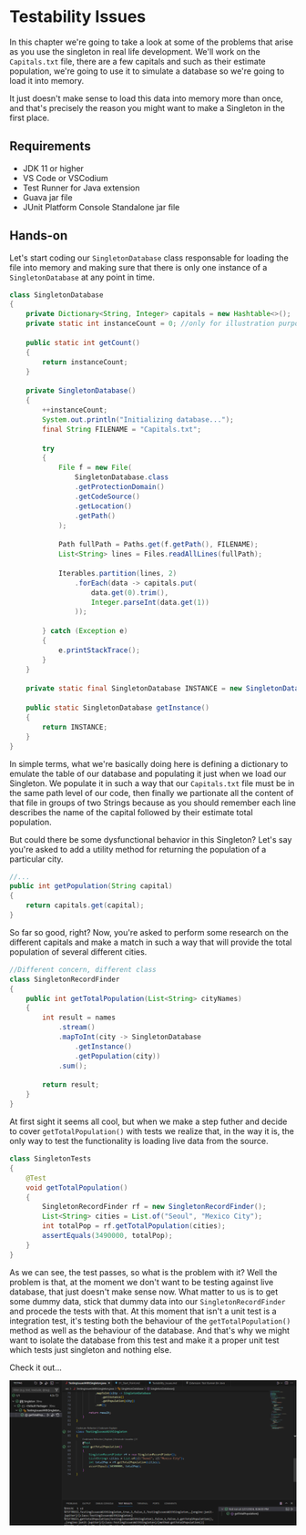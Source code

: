 # Testability Issues

In this chapter we're going to take a look at some of the problems that arise as you use the singleton in real life development. We'll work on the `Capitals.txt` file, there are a few capitals and such as their estimate population, we're going to use it to simulate a database so we're going to load it into memory.

It just doesn't make sense to load this data into memory more than once, and that's precisely the reason you might want to make a Singleton in the first place.

## Requirements

* JDK 11 or higher
* VS Code or VSCodium
* Test Runner for Java extension
* Guava jar file
* JUnit Platform Console Standalone jar file

## Hands-on

Let's start coding our `SingletonDatabase` class responsable for loading the file into memory and making sure that there is only one instance of a `SingletonDatabase` at any point in time.

```java
class SingletonDatabase
{
    private Dictionary<String, Integer> capitals = new Hashtable<>();
    private static int instanceCount = 0; //only for illustration purpose

    public static int getCount()
    {
        return instanceCount;
    }

    private SingletonDatabase()
    {
        ++instanceCount;
        System.out.println("Initializing database...");
        final String FILENAME = "Capitals.txt";

        try 
        {
            File f = new File(
                SingletonDatabase.class
                .getProtectionDomain()
                .getCodeSource()
                .getLocation()
                .getPath()
            );

            Path fullPath = Paths.get(f.getPath(), FILENAME);
            List<String> lines = Files.readAllLines(fullPath);

            Iterables.partition(lines, 2)
                .forEach(data -> capitals.put(
                    data.get(0).trim(),
                    Integer.parseInt(data.get(1))
                ));

        } catch (Exception e)
        {
            e.printStackTrace();
        }
    }

    private static final SingletonDatabase INSTANCE = new SingletonDatabase();

    public static SingletonDatabase getInstance()
    {
        return INSTANCE;
    }
}
```

In simple terms, what we're basically doing here is defining a dictionary to emulate the table of our database and populating it just when we load our Singleton. We populate it in such a way that our `Capitals.txt` file must be in the same path level of our code, then finally we partionate all the content of that file in groups of two Strings because as you should remember each line describes the name of the capital followed by their estimate total population.

But could there be some dysfunctional behavior in this Singleton? Let's say you're asked to add a utility method for returning the population of a particular city.

```java
//...
public int getPopulation(String capital)
{
    return capitals.get(capital);
}
```

So far so good, right? Now, you're asked to perform some research on the different capitals and make a  match in such a way that will provide the total population of several different cities.

```java
//Different concern, different class
class SingletonRecordFinder
{
    public int getTotalPopulation(List<String> cityNames)
    {
        int result = names
            .stream()
            .mapToInt(city -> SingletonDatabase
                .getInstance()
                .getPopulation(city))
            .sum();

        return result;
    }
}
```

At first sight it seems all cool, but when we make a step futher and decide to cover `getTotalPopulation()` with tests we realize that, in the way it is, the only way to test the functionality is loading live data from the source.

```java
class SingletonTests
{
    @Test
    void getTotalPopulation()
    {
        SingletonRecordFinder rf = new SingletonRecordFinder();
        List<String> cities = List.of("Seoul", "Mexico City");
        int totalPop = rf.getTotalPopulation(cities);
        assertEquals(3490000, totalPop);
    }
}
```

As we can see, the test passes, so what is the problem with it? Well the problem is that, at the moment we don't want to be testing against live database, that just doesn't make sense now. What matter to us is to get some dummy data, stick that dummy data into our `SingletonRecordFinder` and procede the tests with that. At this moment that isn't a unit test is a integration test, it's testing both the behaviour of the `getTotalPopulation()` method as well as the behaviour of the database. And that's why we might want to isolate the database from this test and make it a proper unit test which tests just singleton and nothing else.

Check it out...

<img title="Running tests" alt="Console output of JUnit running on VS Code Text Editor" src="./src/assets/test_output.png">

